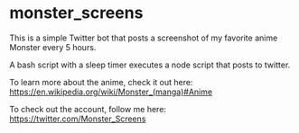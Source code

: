 # monster_screens

This is a simple Twitter bot that posts a screenshot of my favorite anime Monster every 5 hours.

A bash script with a sleep timer executes a node script that posts to twitter.

To learn more about the anime, check it out here: https://en.wikipedia.org/wiki/Monster_(manga)#Anime

To check out the account, follow me here: https://twitter.com/Monster_Screens
